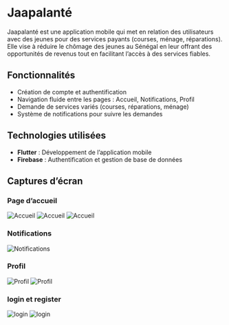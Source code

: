# Jaapalanté

Jaapalanté est une application mobile qui met en relation des utilisateurs avec des jeunes pour des services payants (courses, ménage, réparations). Elle vise à réduire le chômage des jeunes au Sénégal en leur offrant des opportunités de revenus tout en facilitant l’accès à des services fiables.

## Fonctionnalités
- Création de compte et authentification
- Navigation fluide entre les pages : Accueil, Notifications, Profil
- Demande de services variés (courses, réparations, ménage)
- Système de notifications pour suivre les demandes

## Technologies utilisées
- **Flutter** : Développement de l’application mobile
- **Firebase** : Authentification et gestion de base de données

## Captures d’écran

### Page d’accueil  
![Accueil](jaapalanteImage/home1.png)
![Accueil](jaapalanteImage/home2.png)
![Accueil](jaapalanteImage/home3.png)

### Notifications  
![Notifications](jaapalanteImage/notif1.png)

### Profil  
![Profil](jaapalanteImage/profil.png)
![Profil](jaapalanteImage/profil2.png)

### login et register
![login](jaapalanteImage/register1.png)
![login](jaapalanteImage/register2.png)


